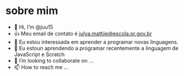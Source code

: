 # sobre mim
- 👋 Hi, I’m @juu15
- :+1: Meu email de contato é julya.mattjie@escola.pr.gov.br
-  👀 Eu estou interessada em aprender a programar novas linguagens.
- 🌱 Eu estoun aprendendo a programar recentemente a linguagem de JavaScript e Scratch
- 💞️ I’m looking to collaborate on ...
- 📫 How to reach me ...


